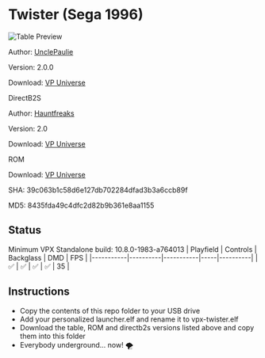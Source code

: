 # Twister (Sega 1996)

![Table Preview](https://github.com/Bla1ze/vpx-images/blob/main/vpx-twister.png)

Author: [UnclePaulie](https://vpuniverse.com/profile/16685-unclepaulie/)  

Version: 2.0.0

Download: [VP Universe](https://vpuniverse.com/files/file/7453-twister-sega-1996-with-vr-room/)

DirectB2S

Author: [Hauntfreaks](https://vpuniverse.com/profile/5216-hauntfreaks/)  

Version: 2.0

Download: [VP Universe](https://vpuniverse.com/files/file/12219-twister-sega-1996-b2s-full-dmd/)

ROM

Download: [VP Universe](https://vpuniverse.com/files/file/3990-star-trek-stern-limited-edition-v161/)

SHA: 39c063b1c58d6e127db702284dfad3b3a6ccb89f

MD5: 8435fda49c4dfc2d82b9b361e8aa1155


## Status 

Minimum VPX Standalone build: 10.8.0-1983-a764013
| Playfield | Controls | Backglass | DMD | FPS | 
|-----------|----------|-----------|-----|----------|
| :white_check_mark: | :white_check_mark: | :white_check_mark: | :white_check_mark: | 35 |

## Instructions

- Copy the contents of this repo folder to your USB drive
- Add your personalized launcher.elf and rename it to vpx-twister.elf
- Download the table, ROM and directb2s versions listed above and copy them into this folder
- Everybody underground... now! 🌪